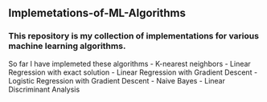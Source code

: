 ## Implemetations-of-ML-Algorithms
### This repository is my collection of implementations for various machine learning algorithms.
So far I have implemeted these algorithms
    - K-nearest neighbors
    - Linear Regression with exact solution
    - Linear Regression with Gradient Descent
    - Logistic Regression with Gradient Descent
    - Naive Bayes
    - Linear Discriminant Analysis
